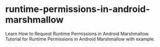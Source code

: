 # runtime-permissions-in-android-marshmallow
Learn How to Request Runtime Permissions in Android Marshmallow. Tutorial for Runtime Permissions in Android Marshmallow with example.
